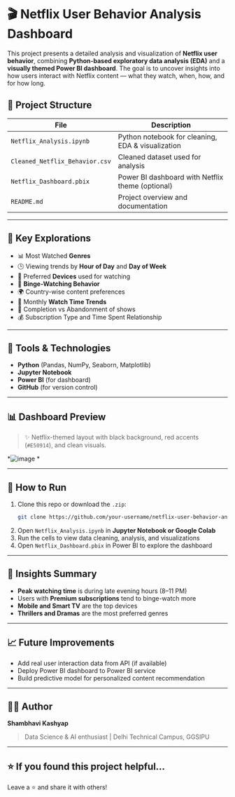 # 🎬 Netflix User Behavior Analysis Dashboard

This project presents a detailed analysis and visualization of **Netflix user behavior**, combining **Python-based exploratory data analysis (EDA)** and a **visually themed Power BI dashboard**. The goal is to uncover insights into how users interact with Netflix content — what they watch, when, how, and for how long.

## 📁 Project Structure

| File                            | Description                                       |
|---------------------------------|---------------------------------------------------|
| `Netflix_Analysis.ipynb`        | Python notebook for cleaning, EDA & visualization |
| `Cleaned_Netflix_Behavior.csv`  | Cleaned dataset used for analysis                 |
| `Netflix_Dashboard.pbix`        | Power BI dashboard with Netflix theme (optional)  |
| `README.md`                     | Project overview and documentation                |

---

## 🧪 Key Explorations

- 📊 Most Watched **Genres**
- 🕒 Viewing trends by **Hour of Day** and **Day of Week**
- 📱 Preferred **Devices** used for watching
- 🔁 **Binge-Watching Behavior**
- 🌍 Country-wise content preferences
- 📅 Monthly **Watch Time Trends**
- 🎯 Completion vs Abandonment of shows
- 💰 Subscription Type and Time Spent Relationship

---

## 🔧 Tools & Technologies

- **Python** (Pandas, NumPy, Seaborn, Matplotlib)
- **Jupyter Notebook**
- **Power BI** (for dashboard)
- **GitHub** (for version control)

---

## 📊 Dashboard Preview

> ✨ Netflix-themed layout with black background, red accents (`#E50914`), and clean visuals.

*![image](https://github.com/user-attachments/assets/e5ad408f-e199-46ad-a0e4-29b9e2486f36)
*

---

## 🚀 How to Run

1. Clone this repo or download the `.zip`:
   ```bash
   git clone https://github.com/your-username/netflix-user-behavior-analysis.git
   ```
2. Open `Netflix_Analysis.ipynb` in **Jupyter Notebook or Google Colab**
3. Run the cells to view data cleaning, analysis, and visualizations
4. Open `Netflix_Dashboard.pbix` in Power BI to explore the dashboard

---

## 📌 Insights Summary

- **Peak watching time** is during late evening hours (8–11 PM)
- Users with **Premium subscriptions** tend to binge-watch more
- **Mobile and Smart TV** are the top devices
- **Thrillers and Dramas** are the most preferred genres

---

## 📈 Future Improvements

- Add real user interaction data from API (if available)
- Deploy Power BI dashboard to Power BI service
- Build predictive model for personalized content recommendation

---

## 👩‍💻 Author

**Shambhavi Kashyap**  
> Data Science & AI enthusiast | Delhi Technical Campus, GGSIPU  


---

## ⭐ If you found this project helpful...
Leave a ⭐️ and share it with others!
